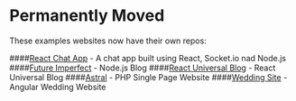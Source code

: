 Permanently Moved
===
These examples websites now have their own repos:

####[React Chat App](https://github.com/cosmicjs/cosmicapp-react-chat) - A chat app built using React, Socket.io nad Node.js
####[Future Imperfect](https://github.com/cosmicjs/cosmicapp-future-imperfect) - Node.js Blog
####[React Universal Blog](https://github.com/cosmicjs/cosmicapp-react-universal-blog) - React Universal Blog
####[Astral](https://github.com/cosmicjs/cosmicapp-astral) - PHP Single Page Website
####[Wedding Site](https://github.com/cosmicjs/cosmicapp-wedding-site) - Angular Wedding Website
